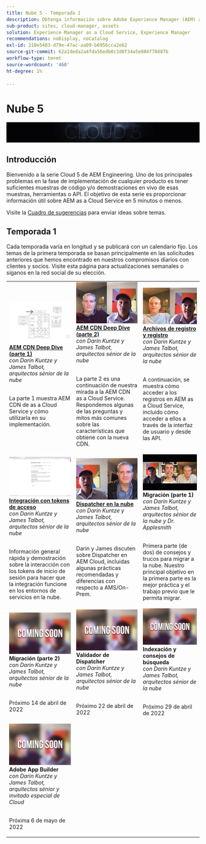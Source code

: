 ```yaml
---
title: Nube 5 - Temporada 1
description: Obtenga información sobre Adobe Experience Manager (AEM) as a Cloud Service de los propios ingenieros expertos del Adobe que lo construyen y los servicios expertos que lo ofrecen.
sub-product: sites, cloud-manager, assets
solution: Experience Manager as a Cloud Service, Experience Manager
recommendations: noDisplay, noCatalog
exl-id: 210e5483-d79e-47ac-aa09-b6956cca2e62
source-git-commit: 62a1deda2a4fda56edb0c3d0f34a5e804f78887b
workflow-type: tm+mt
source-wordcount: '460'
ht-degree: 1%

---
```


# Nube 5

![AEM serie de expertos](./imgs/masthead.png)

## Introducción

Bienvenido a la serie Cloud 5 de AEM Engineering. Uno de los principales problemas en la fase de implementación de cualquier producto es tener suficientes muestras de código y/o demostraciones en vivo de esas muestras, herramientas o API. El objetivo de esta serie es proporcionar información útil sobre AEM as a Cloud Service en 5 minutos o menos.

Visite la [Cuadro de sugerencias](https://forms.office.com/r/74P5Xz4UH0) para enviar ideas sobre temas.

## Temporada 1

Cada temporada varía en longitud y se publicará con un calendario fijo. Los temas de la primera temporada se basan principalmente en las solicitudes anteriores que hemos encontrado en nuestros compromisos diarios con clientes y socios. Visite esta página para actualizaciones semanales o síganos en la red social de su elección.

<table>
  <tr>
   <td>
      <a href="./cloud5-aem-cdn-part1.md">
      <img alt="AEM CDN Parte 1" src="./imgs/001-thumb.png"/>
      </a>
      <div>
         <a href="./cloud5-aem-cdn-part1.md"><strong>AEM CDN Deep Dive (parte 1)</strong></a>         
         <br/><em>con Darin Kuntze y James Talbot, arquitectos sénior de la nube</em>
      </div>
      <p>
        <br/>
         La parte 1 muestra AEM CDN de as a Cloud Service y cómo utilizarla en su implementación.
      </p>
     </td>   
     <td>
      <a href="./cloud5-aem-cdn-part2.md">
         <img alt="AEM CDN Parte 2" src="./imgs/002-thumb.png"/>
      </a>
      <div>
         <a href="./cloud5-aem-cdn-part2.md"><strong>AEM CDN Deep Dive (parte 2)</strong></a>
         <br/><em>con Darin Kuntze y James Talbot, arquitectos sénior de la nube</em>
      </div>
      <p>
        <br/>
         La parte 2 es una continuación de nuestra mirada a la AEM CDN as a Cloud Service. Respondemos algunas de las preguntas y mitos más comunes sobre las características que obtiene con la nueva CDN.
      </p>
   </td>
     <td>
        <a href="./cloud5-aem-log-files.md">
            <img alt="Archivos de registro y registro" src="./imgs/003-thumb.png"/>
        </a>
      <div>
         <a href="./cloud5-aem-log-files.md"><strong>Archivos de registro y registro</strong></a>
         <br/><em>con Darin Kuntze y James Talbot, arquitectos sénior de la nube</em>
      </div>
      <p>
        <br/>
         A continuación, se muestra cómo acceder a los registros en AEM as a Cloud Service, incluido cómo acceder a ellos a través de la interfaz de usuario y desde las API.
      </p>
   </td> 
  </tr>
  <tr>
   <td>
        <a href="./cloud5-getting-login-token-integrations.md">
            <img alt="Tokens de acceso" src="./imgs/004-thumb.png"/>
        </a>
      <div>
        <a href="./cloud5-getting-login-token-integrations.md"><strong>Integración con tokens de acceso</strong></a>        
         <br/><em>con Darin Kuntze y James Talbot, arquitectos sénior de la nube</em>
      </div>
      <p>
        <br/>
         Información general rápida y demostración sobre la interacción con los tokens de inicio de sesión para hacer que la integración funcione en los entornos de servicios en la nube.
      </p>
     </td>   
     <td>
      <a href="./cloud5-aem-dispatcher-cloud.md">
      <img alt="Dispatcher en la nube" src="./imgs/005-thumb.png"/>
       </a>  
      <div>
        <a href="./cloud5-aem-dispatcher-cloud.md"><strong>Dispatcher en la nube</strong></a>
         <br/><em>con Darin Kuntze y James Talbot, arquitectos sénior de la nube</em>
      </div>
      <p>
        <br/>
        Darin y James discuten sobre Dispatcher en AEM Cloud, incluidas algunas prácticas recomendadas y diferencias con respecto a AMS/On-Prem. 
      </p>
   </td>
     <td>
      <img alt="Migración (parte 1)" src="./imgs/006-thumb.png"/>
      <div>
         <strong>Migración (parte 1)</strong>
         <br/><em>con Darin Kuntze y James Talbot, arquitectos sénior de la nube y Dr. Applesmith</em>
      </div>
      <p>
        <br/>
         Primera parte (de dos) de consejos y trucos para migrar a la nube. Nuestro principal objetivo en la primera parte es la mejor práctica y el trabajo previo que le permita migrar.
      </p>
   </td> 
  </tr>
<tr>
   <td>
      <img alt="Migración (parte 2)" src="./imgs/coming-soon.png"/>
      <div>
        <strong>Migración (parte 2)</strong>        
         <br/><em>con Darin Kuntze y James Talbot, arquitectos sénior de la nube</em>
      </div>
      <p>
        <br/>
         Próximo 14 de abril de 2022
      </p>
     </td>   
     <td>
      <img alt="Validador de Dispatcher" src="./imgs/coming-soon.png"/>
      <div>
         <strong>Validador de Dispatcher</strong>
         <br/><em>con Darin Kuntze y James Talbot, arquitectos sénior de la nube</em>
      </div>
      <p>
        <br/>
         Próximo 22 de abril de 2022
      </p>
   </td>
     <td>
      <img alt="Indexación y consejos de búsqueda" src="./imgs/coming-soon.png"/>
      <div>
         <strong>Indexación y consejos de búsqueda</strong>
         <br/><em>con Darin Kuntze y James Talbot, arquitectos sénior de la nube</em>
      </div>
      <p>
        <br/>
         Próximo 29 de abril de 2022
      </p>
   </td> 
  </tr>
    <tr>
        <td>
            <img alt="Adobe App Builder" src="./imgs/coming-soon.png"/>
            <div>
                <strong>Adobe App Builder</strong><br/>        
                <em>con Darin Kuntze y James Talbot, arquitectos sénior y invitado especial de Cloud</em>
            </div>
            <p><br/>
                Próxima 6 de mayo de 2022
            </p>
        </td>
        <td></td>
        <td></td>
    </tr>
</table>